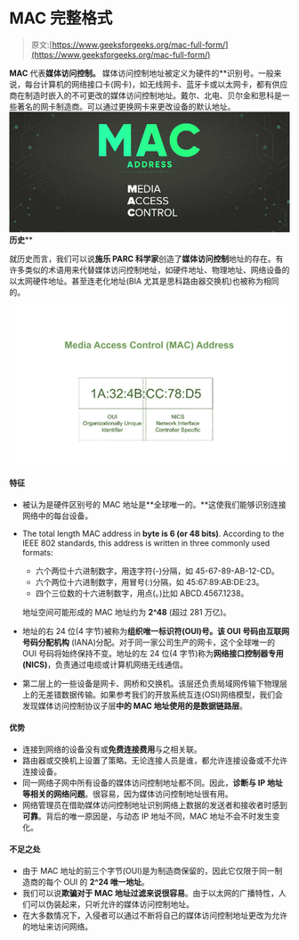 # MAC 完整格式

> 原文:[https://www.geeksforgeeks.org/mac-full-form/](https://www.geeksforgeeks.org/mac-full-form/)

**MAC** 代表**媒体访问控制。**
媒体访问控制地址被定义为硬件的**识别号。一般来说，每台计算机的网络接口卡(网卡)，如无线网卡、蓝牙卡或以太网卡，都有供应商在制造时嵌入的不可更改的媒体访问控制地址。戴尔、北电、贝尔金和思科是一些著名的网卡制造商。可以通过更换网卡来更改设备的默认地址。
![MAC-Full-Form](img/70529bd20b12be8d670219479f5efb85.png)
**历史****

就历史而言，我们可以说**施乐 PARC 科学家**创造了**媒体访问控制**地址的存在。有许多类似的术语用来代替媒体访问控制地址，如硬件地址、物理地址、网络设备的以太网硬件地址。甚至连老化地址(BIA 尤其是思科路由器交换机)也被称为相同的。

![](img/41fa0d4bba15c616e0afad1b2c70b696.png)

#### 特征

*   被认为是硬件区别号的 MAC 地址是**全球唯一的。**这使我们能够识别连接网络中的每台设备。
*   The total length MAC address in **byte is 6 (or 48 bits)**. According to the IEEE 802 standards, this address is written in three commonly used formats:
    *   六个两位十六进制数字，用连字符(-)分隔，如 45-67-89-AB-12-CD。
    *   六个两位十六进制数字，用冒号(:)分隔，如 45:67:89:AB:DE:23。
    *   四个三位数的十六进制数字，用点(。)比如 ABCD.4567.1238。

    地址空间可能形成的 MAC 地址约为 **2^48** (超过 281 万亿)。

*   地址的右 24 位(4 字节)被称为**组织唯一标识符(OUI)号。**该 OUI 号码由**互联网号码分配机构** (IANA)分配。对于同一家公司生产的网卡，这个全球唯一的 OUI 号码将始终保持不变。地址的左 24 位(4 字节)称为**网络接口控制器专用(NICS)**，负责通过电缆或计算机网络无线通信。
*   第二层上的一些设备是网卡、网桥和交换机。该层还负责局域网传输下物理层上的无差错数据传输。如果参考我们的开放系统互连(OSI)网络模型，我们会发现媒体访问控制协议子层**中的 MAC 地址使用的是数据链路层**。

#### 优势

*   连接到网络的设备没有或**免费连接费用**与之相关联。
*   路由器或交换机上设置了策略。无论连接人员是谁，都允许连接设备或不允许连接设备。
*   同一网络子网中所有设备的媒体访问控制地址都不同。因此，**诊断与 IP 地址等相关的网络问题**。很容易，因为媒体访问控制地址很有用。
*   网络管理员在借助媒体访问控制地址识别网络上数据的发送者和接收者时感到**可靠**。背后的唯一原因是，与动态 IP 地址不同，MAC 地址不会不时发生变化。

#### 不足之处

*   由于 MAC 地址的前三个字节(OUI)是为制造商保留的，因此它仅限于同一制造商的每个 OUI 的 **2^24 唯一地址**。
*   我们可以说**欺骗对于 MAC 地址过滤来说很容易**。由于以太网的广播特性，人们可以伪装起来，只听允许的媒体访问控制地址。
*   在大多数情况下，入侵者可以通过不断将自己的媒体访问控制地址更改为允许的地址来访问网络。